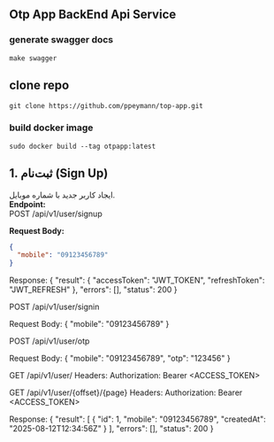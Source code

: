 ## Otp App BackEnd Api Service

### generate swagger docs

`make swagger`

## clone repo

`git clone https://github.com/ppeymann/top-app.git`

### build docker image

`sudo docker build --tag otpapp:latest`

## 1. ثبت‌نام (Sign Up)

ایجاد کاربر جدید با شماره موبایل.  
**Endpoint:**  
POST /api/v1/user/signup

**Request Body:**

```json
{
  "mobile": "09123456789"
}
```

Response:
{
"result": {
"accessToken": "JWT_TOKEN",
"refreshToken": "JWT_REFRESH"
},
"errors": [],
"status": 200
}

POST /api/v1/user/signin

Request Body:
{
"mobile": "09123456789"
}

POST /api/v1/user/otp

Request Body:
{
"mobile": "09123456789",
"otp": "123456"
}

GET /api/v1/user/
Headers:
Authorization: Bearer <ACCESS_TOKEN>

GET /api/v1/user/{offset}/{page}
Headers:
Authorization: Bearer <ACCESS_TOKEN>

Response:
{
"result": [
{
"id": 1,
"mobile": "09123456789",
"createdAt": "2025-08-12T12:34:56Z"
}
],
"errors": [],
"status": 200
}
